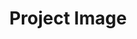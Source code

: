 ---
title: "Project Image"
index:
  - project-image
permalink: /spells/project-image/
tags:
  - Spell
  - 7th Level
  - Illusion
available_for:
  - Bard
  - Wizard
level: "7th Level"
school: "Illusion"
range: "500 miles"
comp:
  - V
  - S
  - M
material: "a small replica of you made from materials worth at least 5 gp."
duration: "24 Hours"
concentration: true
description: |
  You create an illusory copy of yourself that lasts for the duration. The copy can appear at any location within range that you have seen before, regardless of intervening obstacles. The illusion looks and sounds like you but is intangible. If the illusion takes any damage, it disappears, and the spell ends.

  You can use your action to move this illusion up to twice your speed, and make it gesture, speak, and behave in whatever way you choose. It mimics your mannerisms perfectly.

  You can see through its eyes and hear through its ears as if you were in its space. On your turn as a bonus action, you can switch from using its senses to using your own, or back again. While you are using its senses, you are blinded and deafened in regard to your own surroundings.

  Physical interaction with the image reveals it to be an illusion, because things can pass through it. A creature that uses its action to examine the image can determine that it is an illusion with a successful Intelligence (Investigation) check against your spell save DC. If a creature discerns the illusion for what it is, the creature can see through the image, and any noise it makes sounds hollow to the creature.
excerpt: "You create an illusory copy of yourself that lasts for the duration."
source: "Basic Rules"
---